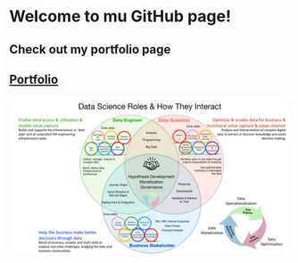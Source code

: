 # Welcome to mu GitHub page!

## Check out my portfolio page

[Portfolio](https://wongcheefah.pythonanywhere.com)
---
![Data Engineer vs Data Scientist](Roles-2.jpg)
